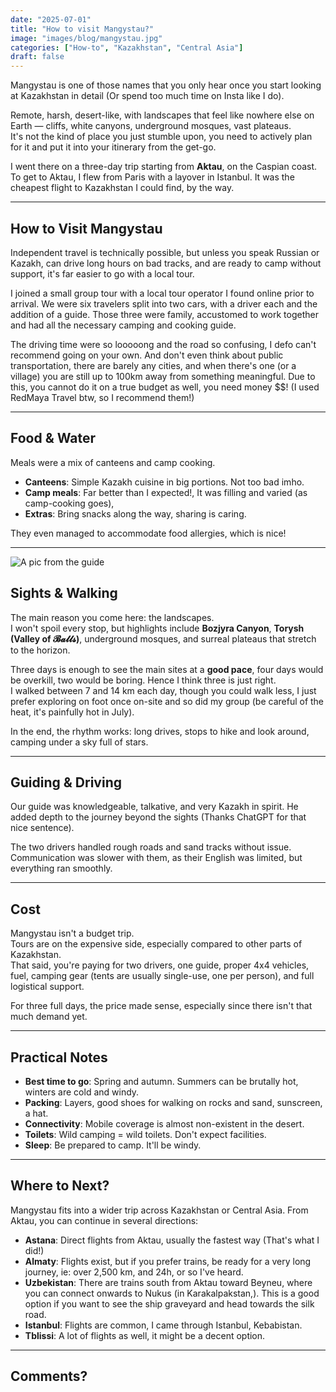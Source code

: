 ```yaml
---
date: "2025-07-01"
title: "How to visit Mangystau?"
image: "images/blog/mangystau.jpg"
categories: ["How-to", "Kazakhstan", "Central Asia"]
draft: false
---
```



Mangystau is one of those names that you only hear once you start looking at Kazakhstan in detail (Or spend too much time on Insta like I do).  

Remote, harsh, desert-like, with landscapes that feel like nowhere else on Earth — cliffs, white canyons, underground mosques, vast plateaus.  
It's not the kind of place you just stumble upon, you need to actively plan for it and put it into your itinerary from the get-go.  

I went there on a three-day trip starting from **Aktau**, on the Caspian coast.  
To get to Aktau, I flew from Paris with a layover in Istanbul. It was the cheapest flight to Kazakhstan I could find, by the way.  

---

## How to Visit Mangystau

Independent travel is technically possible, but unless you speak Russian or Kazakh, can drive long hours on bad tracks, and are ready to camp without support, it's far easier to go with a local tour.  

I joined a small group tour with a local tour operator I found online prior to arrival.
We were six travelers split into two cars, with a driver each and the addition of a guide.
Those three were family, accustomed to work together and had all the necessary camping and cooking guide.

The driving time were so looooong and the road so confusing, I defo can't recommend going on your own. And don't even think about public transportation, there are barely any cities, and when there's one (or a village) you are still up to 100km away from something meaningful.
Due to this, you cannot do it on a true budget as well, you need money $$!
(I used RedMaya Travel btw, so I recommend them!)

---

## Food & Water

Meals were a mix of canteens and camp cooking.  
- **Canteens**: Simple Kazakh cuisine in big portions. Not too bad imho.  
- **Camp meals**: Far better than I expected!, It was filling and varied (as camp-cooking goes),  
- **Extras**: Bring snacks along the way, sharing is caring.

They even managed to accommodate food allergies, which is nice!

---

![A pic from the guide](images/blog/redmaya.jpg)

## Sights & Walking

The main reason you come here: the landscapes.  
I won't spoil every stop, but highlights include **Bozjyra Canyon**, **Torysh (Valley of 𝓑𝓪𝓵𝓵𝓼)**, underground mosques, and surreal plateaus that stretch to the horizon.  

Three days is enough to see the main sites at a **good pace**, four days would be overkill, two would be boring. Hence I think three is just right.  
I walked between 7 and 14 km each day, though you could walk less, I just prefer exploring on foot once on-site and so did my group (be careful of the heat, it's painfully hot in July).  

In the end, the rhythm works: long drives, stops to hike and look around, camping under a sky full of stars.  

---

## Guiding & Driving

Our guide was knowledgeable, talkative, and very Kazakh in spirit. He added depth to the journey beyond the sights (Thanks ChatGPT for that nice sentence).  

The two drivers handled rough roads and sand tracks without issue. Communication was slower with them, as their English was limited, but everything ran smoothly.  

---

## Cost

Mangystau isn't a budget trip.  
Tours are on the expensive side, especially compared to other parts of Kazakhstan.  
That said, you're paying for two drivers, one guide, proper 4x4 vehicles, fuel, camping gear (tents are usually single-use, one per person), and full logistical support.  

For three full days, the price made sense, especially since there isn't that much demand yet.  

---

## Practical Notes

- **Best time to go**: Spring and autumn. Summers can be brutally hot, winters are cold and windy.  
- **Packing**: Layers, good shoes for walking on rocks and sand, sunscreen, a hat.  
- **Connectivity**: Mobile coverage is almost non-existent in the desert.  
- **Toilets**: Wild camping = wild toilets. Don't expect facilities.  
- **Sleep**: Be prepared to camp. It'll be windy.
---

## Where to Next?

Mangystau fits into a wider trip across Kazakhstan or Central Asia. From Aktau, you can continue in several directions:  

- **Astana**: Direct flights from Aktau, usually the fastest way (That's what I did!)  
- **Almaty**: Flights exist, but if you prefer trains, be ready for a very long journey, ie: over 2,500 km, and 24h, or so I've heard.  
- **Uzbekistan**: There are trains south from Aktau toward Beyneu, where you can connect onwards to Nukus (in Karakalpakstan,). This is a good option if you want to see the ship graveyard and head towards the silk road.  
- **Istanbul**: Flights are common, I came through Istanbul, Kebabistan.
- **Tblissi**: A lot of flights as well, it might be a decent option.


---
Comments?
---
